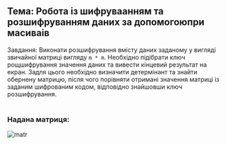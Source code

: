 ## Тема: Робота із шифруваанням та розшифруванням даних за допомогоюпри масиваів

Завдання: Виконати розшифрування вмісту даних заданому у вигляді звичайної матриці вигляду `m * m`. Необхідно підібрати ключ рощшифрування значення даних та вивести 
кінцевий результат на екран. Задля цього необхідно визначити детермінант та знайти обернену матрицю, після чого порівняти отримані значення матриці із заданим 
шифрованим кодом, відповідно знайшовши ключ розшифрування. <br><br>

### Надана матриця:
![matr](https://github.com/mickzle/KPI_Chores/blob/344c6feb7235ca482eab58fb1a7816d125b09185/1st%20term/Algorithmization%20and%20programming/MKR2/matrix.jpg)
